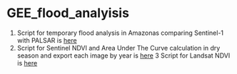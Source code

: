 # GEE_flood_analyisis
1. Script for temporary flood analysis in Amazonas comparing Sentinel-1 with PALSAR is [here](https://code.earthengine.google.com/083915ef8e164d91a99c9bc7007cbc54)
2. Script for Sentinel NDVI and Area Under The Curve calculation in dry season and export each image by year is [here](https://code.earthengine.google.com/562a404bf0173904f20d263423633a26)
3 Script for Landsat NDVI is  [here](https://code.earthengine.google.com/a2dd3f2bcd70399d754761c87ef03c80)
